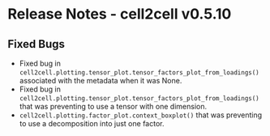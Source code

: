 # Release Notes - cell2cell v0.5.10

## Fixed Bugs
- Fixed bug in ```cell2cell.plotting.tensor_plot.tensor_factors_plot_from_loadings()```
associated with the metadata when it was None.
- Fixed bug in ```cell2cell.plotting.tensor_plot.tensor_factors_plot_from_loadings()```
that was preventing to use a tensor with one dimension.
- ```cell2cell.plotting.factor_plot.context_boxplot()```
that was preventing to use a decomposition into just one factor.